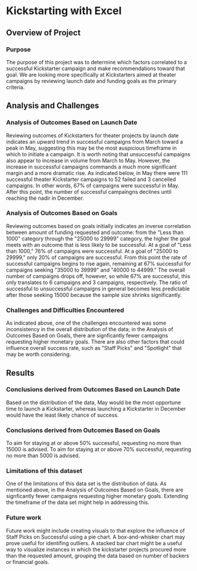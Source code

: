 # Kickstarting with Excel

## Overview of Project

### Purpose
The purpose of this project was to determine which factors correlated to a successful Kickstarter campaign and make recommendations toward that goal.  We are looking more specifically at Kickstarters aimed at theater campaigns by reviewing launch date and funding goals as the primary criteria.

## Analysis and Challenges

### Analysis of Outcomes Based on Launch Date
Reviewing outcomes of Kickstarters for theater projects by launch date indicates an upward trend in successful campaigns from March toward a peak in May, suggesting this may be the most auspicious timeframe in which to initiate a campaign.  It is worth noting that unsuccessful campaigns also appear to increase in volume from March to May.  However, the increase in successful campaigns commands a much more significant margin and a more dramatic rise.  As indicated below, in May there were 111 successful theater Kickstarter campaigns to 52 failed and 3 cancelled campaigns. In other words, 67% of campaigns were successful in May.  After this point, the number of successful campaingns declines until reaching the nadir in December.

### Analysis of Outcomes Based on Goals
Reviewing outcomes based on goals initially indicates an inverse correlation between amount of funding requested and outcome: from the "Less than 1000" category through the "25000 to 29999" category, the higher the goal meets with an outcome that is less likely to be successful.  At a goal of "Less than 1000," 76% of campaigns were successful.  At a goal of "25000 to 29999," only 20% of campaigns are successful.  From this point the rate of successful campaigns begins to rise again, remaining at 67% successful for campaigns seeking "35000 to 39999" and "40000 to 44999."  The overall number of campaigns drops off, however, so while 67% are successful, this only translates to 6 campaigns and 3 campaigns, respectively.  The ratio of successful to unsuccessful campaigns in general becomes less predictable after those seeking 15000 because the sample size shrinks significantly.  

### Challenges and Difficulties Encountered
As indicated above, one of the challenges encountered was some inconsistency in the overall distribution of the data; in the Analysis of Outcomes Based on Goals, there are signficantly fewer campaigns requesting higher monetary goals.  There are also other factors that could influence overall success rate, such as "Staff Picks" and "Spotlight" that may be worth  considering.  

## Results

### Conclusions derived from Outcomes Based on Launch Date
Based on the distribution of the data, May would be the most opportune time to launch a Kickstarter, whereas launching a Kickstarter in December would have the least likely chance of success.

### Conclusions derived from Outcomes Based on Goals
To aim for staying at or above 50% successful, requesting no more than 15000 is advised.  To aim for staying at or above 70% successful, requesting no more than 5000 is advised.

### Limitations of this dataset
One of the limitations of this data set is the distribution of data.  As mentioned above, in the Analysis of Outcomes Based on Goals, there are signficantly fewer campaigns requesting higher monetary goals.  Extending the timeframe of the data set might help in addressing this.  

### Future work
Future work might include creating visuals to that explore the influence of Staff Picks on Successful using a pie chart.  A box-and-whisker chart may prove useful for identifing outliers.  A stacked bar chart might be a useful way to visualize instances in which the kickstarter projects procured more than the requested amount, grouping the data based on number of backers or financial goals.
